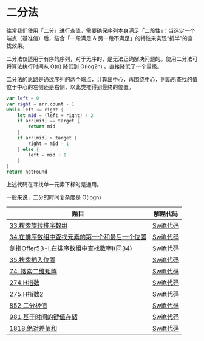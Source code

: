 # 二分法

往常我们使用「二分」进行查值，需要确保序列本身满足「二段性」：当选定一个端点（基准值）后，结合「一段满足 & 另一段不满足」的特性来实现“折半”的查找效果。

二分法仅适用于有序的序列，对于无序的，是无法正确解决问题的。使用二分法可将算法执行时间从 O(n) 降低到 O(log2n) 。直接降低了一个量级。

二分法的思路是通过序列的两个端点，计算出中心，再围绕中心，判断所查找的值位于中心的左侧还是右侧，以此类推得到最终的位置。

``` swift
var left = 0
var right = arr.count - 1
while left <= right {
    let mid = (left + right) / 2
    if arr[mid] == target {
        return mid
    }
    if arr[mid] > target {
        right = mid - 1
    } else {
        left = mid + 1
    }
}
return notFound
```
上述代码在寻找单一元素下标时是通用。

一般来说，二分的时间复杂度是 O(logn)

| 题目 | 解题代码 |
| ----- | ---------- |
| [33.搜索旋转排序数组](https://leetcode-cn.com/problems/search-in-rotated-sorted-array/) | [Swift代码](33搜索旋转排序数组/Solution.swift) |
| [34.在排序数组中查找元素的第一个和最后一个位置](https://leetcode-cn.com/problems/find-first-and-last-position-of-element-in-sorted-array/) | [Swift代码](34排序数组查找目标所在区间/Solution.swift) |
| [剑指Offer53-I.在排序数组中查找数字I(同34)](https://leetcode-cn.com/problems/zai-pai-xu-shu-zu-zhong-cha-zhao-shu-zi-lcof/) | [Swift代码](剑指Offer53-I.在排序数组中查找数字I/Solution.swift) |
| [35.搜索插入位置](https://leetcode-cn.com/problems/search-insert-position/) | [Swift代码](35搜索插入位置/Solution.swift) |
| [74. 搜索二维矩阵](https://leetcode-cn.com/problems/search-a-2d-matrix/) | [Swift代码](74搜索二维矩阵/Solution.swift) |
| [274.H指数](https://leetcode-cn.com/problems/h-index/) | [Swift代码](274H指数/Solution.swift) |
| [275.H指数2]( https://leetcode-cn.com/problems/h-index-ii/) | [Swift代码](275H指数2/Solution.swift) |
| [852.二分极值](https://leetcode-cn.com/problems/peak-index-in-a-mountain-array/) | [Swift代码](852二分极值/Solution.swift) |
| [981.基于时间的键值存储](https://leetcode-cn.com/problems/time-based-key-value-store/) | [Swift代码](981基于时间的键值存储/Solution.swift) |
| [1818.绝对差值和](https://leetcode-cn.com/problems/minimum-absolute-sum-difference/) | [Swift代码](1818绝对差值和/Solution.swift) |

